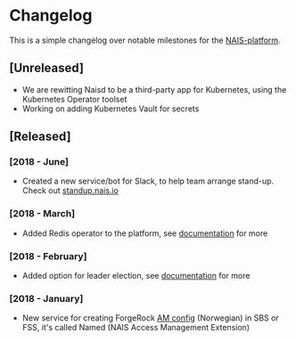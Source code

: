Changelog
=========

This is a simple changelog over notable milestones for the [NAIS-platform](/platform.md).


## [Unreleased]
- We are rewitting Naisd to be a third-party app for Kubernetes, using the Kubernetes Operator toolset
- Working on adding Kubernetes Vault for secrets


## [Released]
### [2018 - June]
- Created a new service/bot for Slack, to help team arrange stand-up. Check out [standup.nais.io](https://standup.nais.io/)

### [2018 - March]
- Added Redis operator to the platform, see [documentation](/services/redis.md) for more

### [2018 - February]
- Added option for leader election, see [documentation](/services/leader_election.md) for more

### [2018 - January]
- New service for creating ForgeRock [AM config](contracts/am.md) (Norwegian) in SBS or FSS, it's called Named (NAIS Access Management Extension)
